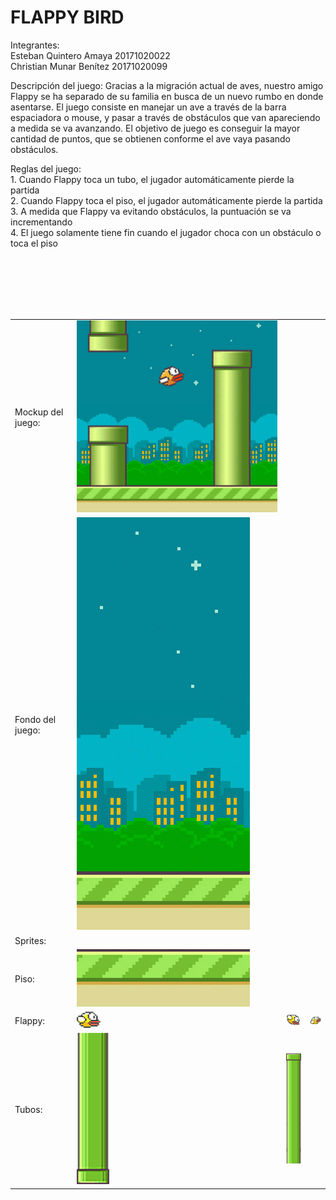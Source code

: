 # FLAPPY BIRD

<html>
<head>
  <p>
    Integrantes:<br>Esteban Quintero Amaya 20171020022<br>Christian Munar Benítez 20171020099
  </p>
</head>
<body>
<table>
  <tr>
    <p>
      Descripción del juego: Gracias a la migración actual de aves, nuestro amigo Flappy se ha separado de su familia en busca de un nuevo       rumbo en donde asentarse. El juego consiste en manejar un ave a través de la barra espaciadora o mouse, y pasar a través de               obstáculos que van apareciendo a medida se va avanzando. El objetivo de juego es conseguir la mayor cantidad de puntos, que se             obtienen conforme el ave vaya pasando obstáculos.
    </p>
    <p>
      Reglas del juego:<br>
      1. Cuando Flappy toca un tubo, el jugador automáticamente pierde la partida<br>
      2. Cuando Flappy toca el piso, el jugador automáticamente pierde la partida<br>
      3. A medida que Flappy va evitando obstáculos, la puntuación se va incrementando<br>
      4. El juego solamente tiene fin cuando el jugador choca con un obstáculo o toca el piso<br>
    </p> 
  </tr>
  <br>
  <tr>
    <td>Mockup del juego: </td>
    <td><img src="https://github.com/aeqyuntero/PropuestaJuego/blob/master/mockups/juego.jpg"/></td>
  </tr>
  <br>
  <tr>
    <td>Fondo del juego: </td>
    <td><img src="https://github.com/aeqyuntero/PropuestaJuego/blob/master/mockups/fondo.jpg"/></td>
  </tr>
  <br>
  <tr>
    <td>Sprites:</td>
  </tr>
  <br>
  <tr>
    <td>Piso:</td>
    <td><img src="https://github.com/aeqyuntero/PropuestaJuego/blob/master/mockups/piso.jpg"/></td>
  </tr>
  <br>
  <tr>
    <td>Flappy: </td>
    <td><img src="https://github.com/aeqyuntero/PropuestaJuego/blob/master/mockups/avev11.png"/></td>
    <td><img src="https://github.com/aeqyuntero/PropuestaJuego/blob/master/mockups/ave12.png"/></td>
    <td><img src="https://github.com/aeqyuntero/PropuestaJuego/blob/master/mockups/ave13.png"/></td>
  </tr>
  <tr>
    <td>Tubos: </td>
    <td><img src="https://github.com/aeqyuntero/PropuestaJuego/blob/master/mockups/tuberia.png"/></td>
    <td><img src="https://github.com/aeqyuntero/PropuestaJuego/blob/master/mockups/tuberiab.png"/></td>
  </tr>
</body>    
</html>
      
